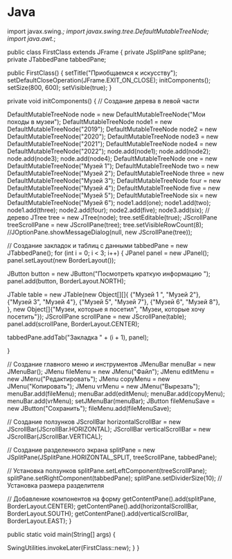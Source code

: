 # Java
import javax.swing.*; 
import javax.swing.tree.DefaultMutableTreeNode; 
import java.awt.*; 
 
public class FirstClass extends JFrame { 
private JSplitPane splitPane; 
private JTabbedPane tabbedPane; 
 
public FirstClass() { 
setTitle("Приобщаемся к искусству"); 
setDefaultCloseOperation(JFrame.EXIT_ON_CLOSE); 
initComponents(); 
setSize(800, 600); 
setVisible(true); 
} 
 
private void initComponents() { 
// Создание дерева в левой части 
 
 
DefaultMutableTreeNode node = new DefaultMutableTreeNode("Мои походы в музеи"); 
DefaultMutableTreeNode node1 = new DefaultMutableTreeNode("2019"); 
DefaultMutableTreeNode node2 = new DefaultMutableTreeNode("2020"); 
DefaultMutableTreeNode node3 = new DefaultMutableTreeNode("2021"); 
DefaultMutableTreeNode node4 = new DefaultMutableTreeNode("2022"); 
node.add(node1); 
node.add(node2); 
node.add(node3); 
node.add(node4); 
DefaultMutableTreeNode one = new DefaultMutableTreeNode("Музей 1"); 
DefaultMutableTreeNode two = new DefaultMutableTreeNode("Музей 2"); 
DefaultMutableTreeNode three = new DefaultMutableTreeNode("Музей 3"); 
DefaultMutableTreeNode four = new DefaultMutableTreeNode("Музей 4"); 
DefaultMutableTreeNode five = new DefaultMutableTreeNode("Музей 5"); 
DefaultMutableTreeNode six = new DefaultMutableTreeNode("Музей 6"); 
node1.add(one); 
node1.add(two); 
node1.add(three); 
node2.add(four); 
node2.add(five); 
node3.add(six); 
// дерево 
JTree tree = new JTree(node); 
tree.setEditable(true); 
JScrollPane treeScrollPane = new JScrollPane(tree); 
tree.setVisibleRowCount(8); 
//JOptionPane.showMessageDialog(null, new JScrollPane(tree)); 
 
// Создание закладок и таблиц с данными 
tabbedPane = new JTabbedPane(); 
for (int i = 0; i < 3; i++) { 
JPanel panel = new JPanel(); 
panel.setLayout(new BorderLayout()); 
 
JButton button = new JButton("Посмотреть краткую информацию "); 
panel.add(button, BorderLayout.NORTH); 
 
JTable table = new JTable(new Object[][]{ 
{"Музей 1 ", "Музей 2"}, 
{"Музей 3", "Музей 4"}, 
{"Музей 5", "Музей 7"}, 
{"Музей 6", "Музей 8"}, 
}, new Object[]{"Музеи, которые я посетил", "Музеи, которые хочу посетить"}); 
JScrollPane scrollPane = new JScrollPane(table); 
panel.add(scrollPane, BorderLayout.CENTER); 
 
tabbedPane.addTab("Закладка " + (i + 1), panel); 
 
} 
 
// Создание главного меню и инструментов 
JMenuBar menuBar = new JMenuBar(); 
JMenu fileMenu = new JMenu("Файл"); 
JMenu editMenu = new JMenu("Редактировать"); 
JMenu copyMenu = new JMenu("Копировать"); 
JMenu vrMenu = new JMenu("Вырезать"); 
menuBar.add(fileMenu); 
menuBar.add(editMenu); 
menuBar.add(copyMenu); 
menuBar.add(vrMenu); 
setJMenuBar(menuBar); 
JButton fileMenuSave = new JButton("Сохранить"); 
fileMenu.add(fileMenuSave); 
 
// Создание ползунков 
JScrollBar horizontalScrollBar = new JScrollBar(JScrollBar.HORIZONTAL); 
JScrollBar verticalScrollBar = new JScrollBar(JScrollBar.VERTICAL); 
 
// Создание разделенного экрана 
splitPane = new JSplitPane(JSplitPane.HORIZONTAL_SPLIT, treeScrollPane, tabbedPane); 
 
// Установка ползунков 
splitPane.setLeftComponent(treeScrollPane); 
splitPane.setRightComponent(tabbedPane); 
splitPane.setDividerSize(10); // Установка размера разделителя 
 
// Добавление компонентов на форму 
getContentPane().add(splitPane, BorderLayout.CENTER); 
getContentPane().add(horizontalScrollBar, BorderLayout.SOUTH); 
getContentPane().add(verticalScrollBar, BorderLayout.EAST); 
} 
 
public static void main(String[] args) { 
 
SwingUtilities.invokeLater(FirstClass::new); 
} 
}
